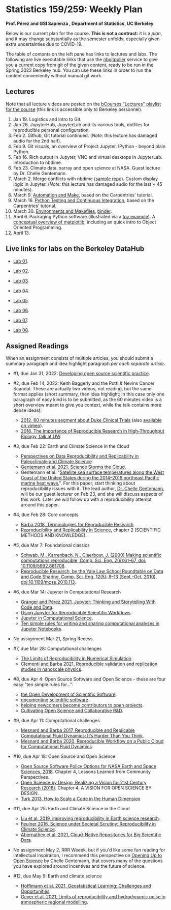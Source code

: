 # Statistics 159/259: Weekly Plan

**Prof. Pérez and GSI Sapienza , Department of Statistics, UC Berkeley**

Below is our current plan for the course. **This is not a contract:** it is a _plan_, and it may change substantially as the semester unfolds, especially given extra uncertainties due to COVID-19.

The table of contents on the left pane has links to lectures and labs. The following are live executable links that use the [nbgitpuller](https://jupyterhub.github.io/nbgitpuller) service to give you a current copy from git of the given content, ready to be run in the Spring 2022 Berkeley hub. You can use these links in order to run the content conveniently without manual git work.


## Lectures

Note that all lecture videos are posted on the [bCourses "Lectures" playlist for the course](https://bcourses.berkeley.edu/courses/1512961/external_tools/78985) (this link is accessible only to Berkeley personnel).

1. Jan 19. Logistics and intro to Git.
2. Jan 26. JupyterHub, JupyterLab and its various tools, dotfiles for reproducible personal configuration.
3. Feb 2. Github, Git tutorial continued. (_Note:_ this lecture has damaged audio for the 2nd half).
4. Feb 9. Git visuals, an overview of Project Jupyter. IPython - beyond plain Python.
5. Feb 16. Rich output in Jupyter, VNC and virtual desktops in JupyterLab. Introduction to nbdime.
6. Feb 23. Climate data, xarray and open science at NASA. Guest lecture by Dr. Chelle Gentemann.
7. March 2. Merge conflicts with nbdime ([sample repo](https://github.com/UCB-stat-159-s22/nbconflicts-demo)). Custom display logic in Jupyter. (_Note:_ this lecture has damaged audio for the last ~ 45 minutes).
8. March 9. [Automation and Make](https://swcarpentry.github.io/make-novice), based on the Carpentries' tutorial.
9. March 16. [Python Testing and Continuous Integration](https://carpentries-incubator.github.io/python-testing), based on the Carpentries' tutorial.
10. March 30. [Environments and Makefiles](lectures/environments/conda-envs), [binder](https://docs.google.com/presentation/d/14pJmHMbYpF7VFCOi-eh64DZgEbTXXwWcBnPtvW8hhso).
11. April 6. Packaging Python software (illustrated via a [toy example](https://github.com/fperez/mytoy)). A [conceptual overview of matplotlib](lectures/matplotlib_beyond_basics), including an quick intro to Object Oriented Programming.
12. April 13. 


## Live links for labs on the Berkeley DataHub

* [Lab 01](https://stat159.datahub.berkeley.edu/hub/user-redirect/git-pull?repo=https%3A%2F%2Fgithub.com%2FUCB-stat-159-s22%2Fsite&branch=main&urlpath=lab%2Ftree%2Fsite%2Flab%2Flab01).

* [Lab 02](https://stat159.datahub.berkeley.edu/hub/user-redirect/git-pull?repo=https%3A%2F%2Fgithub.com%2FUCB-stat-159-s22%2Fsite&branch=main&urlpath=lab%2Ftree%2Fsite%2Flab%2Flab02).

* [Lab 03](https://stat159.datahub.berkeley.edu/hub/user-redirect/git-pull?repo=https%3A%2F%2Fgithub.com%2FUCB-stat-159-s22%2Fsite&urlpath=lab%2Ftree%2Fsite%2Flab%2Flab03%2Flab03.ipynb&branch=main).

* [Lab 04](https://stat159.datahub.berkeley.edu/hub/user-redirect/git-pull?repo=https%3A%2F%2Fgithub.com%2FUCB-stat-159-s22%2Fsite&urlpath=lab%2Ftree%2Fsite%2Flab%2Flab04%2Flab04.ipynb&branch=main).

* [Lab 05](https://stat159.datahub.berkeley.edu/hub/user-redirect/git-pull?repo=https%3A%2F%2Fgithub.com%2FUCB-stat-159-s22%2Fsite&urlpath=lab%2Ftree%2Fsite%2Flab%2Flab05%2Flab05.ipynb&branch=main).

* [Lab 06](https://stat159.datahub.berkeley.edu/hub/user-redirect/git-pull?repo=https%3A%2F%2Fgithub.com%2FUCB-stat-159-s22%2Fsite&urlpath=lab%2Ftree%2Fsite%2Flab%2Flab06%2Flab06.ipynb&branch=main). 

* [Lab 07](https://stat159.datahub.berkeley.edu/hub/user-redirect/git-pull?repo=https%3A%2F%2Fgithub.com%2FUCB-stat-159-s22%2Fsite&urlpath=lab%2Ftree%2Fsite%2Flab%2Flab07%2Flab07.ipynb&branch=main).

* [Lab 08](https://stat159.datahub.berkeley.edu/hub/user-redirect/git-pull?repo=https%3A%2F%2Fgithub.com%2FUCB-stat-159-s22%2Fsite&urlpath=lab%2Ftree%2Fsite%2Flab%2Flab08%2Flab08.ipynb&branch=main).


## Assigned Readings

When an assignment consists of multiple articles, you should submit a summary paragraph and idea highlight paragraph _per each separate article_.

* #1, due Jan 31, 2022: [Developing open source scientific practice](https://berkeley-stat159-f17.github.io/stat159-f17/_static/ref/millman-perez.pdf).

* #2, due Feb 14, 2022: Keith Baggerly and the Potti & Nevins Cancer Scandal. These are actually two videos, not reading, but the same format applies (short summary, then idea highlight; in this case only one paragraph of eacy kind is to be submitted, as the 60 minutes video is a short overview meant to give you context, while the talk contains more dense ideas):

    - [2012, 60 minutes segment about Duke Clinical Trials](https://www.youtube.com/watch?v=W5sZTNPMQRM) (also [available on vimeo](https://vimeo.com/165142857)).
    - [2018, The Importance of Reproducible Research in High-Throughput Biology, talk at UW](https://www.youtube.com/watch?v=8QJfNS7XXwA).

* #3, due Feb 22: Earth and Climate Science in the Cloud
    - [Perspectives on Data Reproducibility and Replicability in Paleoclimate and Climate Science](https://hdsr.mitpress.mit.edu/pub/dijwtzza/release/1).
    - [Gentemann et al. 2021, Science Storms the Cloud](https://www.essoar.org/doi/10.1002/essoar.10506344.2).
    - Gentemann et al. "[Satellite sea surface temperatures along the West Coast of the United States during the 2014–2016 northeast Pacific marine heat wave.](https://agupubs.onlinelibrary.wiley.com/doi/10.1002/2016GL071039)".  For this paper, start thinking about reproducibility issues with it. The lead author, [Dr. Chelle Gentemann](https://twitter.com/ChelleGentemann), will be our guest lecturer on Feb 23, and she will discuss aspects of this work. Later we will follow up with a reproducibility attempt around this paper.

* #4, due Feb 28: Core concepts
    - [Barba 2018, Terminologies for Reproducible Research](https://arxiv.org/abs/1802.03311)
    - [Reproducibility and Replicability in Science](https://www.ncbi.nlm.nih.gov/books/NBK547537), chapter 2 (SCIENTIFIC METHODS AND KNOWLEDGE).

* #5, due Mar 7: Foundational classics
    - [Schwab, M., Karrenbach, N., Claerbout, J. (2000) Making scientific computations reproducible, Comp. Sci. Eng. 2(6):61–67, doi: 10.1109/5992.881708](https://ieeexplore.ieee.org/document/881708).
    - [Reproducible Research, by the Yale Law School Roundtable on Data and Code Sharing, Comp. Sci. Eng. 12(5): 8–13 (Sept.-Oct. 2010), doi:10.1109/mcse.2010.113](https://ieeexplore.ieee.org/document/5562471).

* #6, due Mar 14:  Jupyter in Computational Research
    - [Granger and Pérez 2021, Jupyter: Thinking and Storytelling With Code and Data](https://ieeexplore.ieee.org/document/9387490).
    - [Using Jupyter for Reproducible Scientific Workflows](https://ieeexplore.ieee.org/document/9325550).
    - [Jupyter in Computational Science](https://ieeexplore.ieee.org/document/9387474).
    - [Ten simple rules for writing and sharing computational analyses in Jupyter Notebooks](http://dx.plos.org/10.1371/journal.pcbi.1007007).


* No assignment Mar 21, Spring Recess.

* #7, due Mar 28: Computational challenges
    - [The Limits of Reproducibility in Numerical Simulation](https://ieeexplore-ieee-org.libproxy.berkeley.edu/document/5719578).
    - [Clementi and Barba 2021, Reproducible validation and replication studies in nanoscale physics](https://royalsocietypublishing.org/doi/10.1098/rsta.2020.0068).


* #8, due Apr 4: Open Source Software and Open Science - these are four easy "ten simple rules for...":
    - [the Open Development of Scientific Software](http://dx.plos.org/10.1371/journal.pcbi.1002802).
    - [documenting scientific software](http://dx.plos.org/10.1371/journal.pcbi.1006561).
    - [helping newcomers become contributors to open projects](http://dx.plos.org/10.1371/journal.pcbi.1007296).
    - [Cultivating Open Science and Collaborative R&D](http://dx.plos.org/10.1371/journal.pcbi.1003244).


* #9, due Apr 11: Computational challenges
    - [Mesnard and Barba 2017, Reproducible and Replicable Computational Fluid Dynamics: It’s Harder Than You Think](https://ieeexplore.ieee.org/document/8012284).
    - [Mesnard and Barba 2020, Reproducible Workflow on a Public Cloud for Computational Fluid Dynamics](https://ieeexplore.ieee.org/document/8842605).


* #10, due Apr 18: Open Source and Open Science
    - [Open Source Software Policy Options for NASA Earth and Space Sciences, 2018](https://www.nap.edu/catalog/25217/open-source-software-policy-options-for-nasa-earth-and-space-sciences). Chapter 4, Lessons Learned from Community Perspectives.
    - [Open Science by Design, Realizing a Vision for 21st Century Research (2018)](https://www.ncbi.nlm.nih.gov/books/NBK525417). Chapter 4, A VISION FOR OPEN SCIENCE BY DESIGN.
   - [Turk 2013, How to Scale a Code in the Human Dimension](https://arxiv.org/abs/1301.7064)


* #11, due Apr 25: Earth and Climate Science in the Cloud
    - [Liu et al. 2019, improving reproducibility in Earth science research](https://eos.org/opinions/improving-reproducibility-in-earth-science-research).
    - [Feulner 2016, Science under Societal Scrutiny: Reproducibility in Climate Science](https://onlinelibrary.wiley.com/doi/10.1002/9781118865064.ch12).
    - [Abernathey et al. 2021, Cloud-Native Repositories for Big Scientific Data](https://ieeexplore.ieee.org/document/9354557).


* No assignment May 2, RRR Weeek, but if you'd like some fun reading for intellectual inspiraiton, I recommend this perspective on [Opening Up to Open Science](https://issues.org/opening-up-open-science-gentemann-erdmann-kroeger/) by Chelle Gentemann, that covers many of the questions you have explored around incentives and the future of science.


* #12, due May 9: Earth and climate science
    - [Hoffimann et al. 2021, Geostatistical Learning: Challenges and Opportunities](https://arxiv.org/abs/2102.08791)
    - [Geyer et al. 2021, Limits of reproducibility and hydrodynamic noise in atmospheric regional modelling](https://www.nature.com/articles/s43247-020-00085-4).
